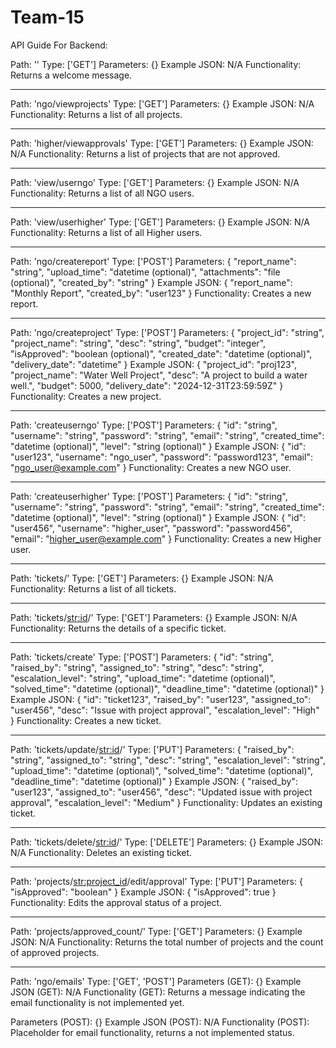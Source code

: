 # Team-15

API Guide For Backend:

Path: ''
Type: ['GET']
Parameters: {}
Example JSON: N/A
Functionality: Returns a welcome message.

---

Path: 'ngo/viewprojects'
Type: ['GET']
Parameters: {}
Example JSON: N/A
Functionality: Returns a list of all projects.

---

Path: 'higher/viewapprovals'
Type: ['GET']
Parameters: {}
Example JSON: N/A
Functionality: Returns a list of projects that are not approved.

---

Path: 'view/userngo'
Type: ['GET']
Parameters: {}
Example JSON: N/A
Functionality: Returns a list of all NGO users.

---

Path: 'view/userhigher'
Type: ['GET']
Parameters: {}
Example JSON: N/A
Functionality: Returns a list of all Higher users.

---

Path: 'ngo/createreport'
Type: ['POST']
Parameters: 
{
  "report_name": "string",
  "upload_time": "datetime (optional)",
  "attachments": "file (optional)",
  "created_by": "string"
}
Example JSON: 
{
  "report_name": "Monthly Report",
  "created_by": "user123"
}
Functionality: Creates a new report.

---

Path: 'ngo/createproject'
Type: ['POST']
Parameters: 
{
  "project_id": "string",
  "project_name": "string",
  "desc": "string",
  "budget": "integer",
  "isApproved": "boolean (optional)",
  "created_date": "datetime (optional)",
  "delivery_date": "datetime"
}
Example JSON: 
{
  "project_id": "proj123",
  "project_name": "Water Well Project",
  "desc": "A project to build a water well.",
  "budget": 5000,
  "delivery_date": "2024-12-31T23:59:59Z"
}
Functionality: Creates a new project.

---

Path: 'createuserngo'
Type: ['POST']
Parameters: 
{
  "id": "string",
  "username": "string",
  "password": "string",
  "email": "string",
  "created_time": "datetime (optional)",
  "level": "string (optional)"
}
Example JSON: 
{
  "id": "user123",
  "username": "ngo_user",
  "password": "password123",
  "email": "ngo_user@example.com"
}
Functionality: Creates a new NGO user.

---

Path: 'createuserhigher'
Type: ['POST']
Parameters: 
{
  "id": "string",
  "username": "string",
  "password": "string",
  "email": "string",
  "created_time": "datetime (optional)",
  "level": "string (optional)"
}
Example JSON: 
{
  "id": "user456",
  "username": "higher_user",
  "password": "password456",
  "email": "higher_user@example.com"
}
Functionality: Creates a new Higher user.

---

Path: 'tickets/'
Type: ['GET']
Parameters: {}
Example JSON: N/A
Functionality: Returns a list of all tickets.

---

Path: 'tickets/<str:id>/'
Type: ['GET']
Parameters: {}
Example JSON: N/A
Functionality: Returns the details of a specific ticket.

---

Path: 'tickets/create'
Type: ['POST']
Parameters: 
{
  "id": "string",
  "raised_by": "string",
  "assigned_to": "string",
  "desc": "string",
  "escalation_level": "string",
  "upload_time": "datetime (optional)",
  "solved_time": "datetime (optional)",
  "deadline_time": "datetime (optional)"
}
Example JSON: 
{
  "id": "ticket123",
  "raised_by": "user123",
  "assigned_to": "user456",
  "desc": "Issue with project approval",
  "escalation_level": "High"
}
Functionality: Creates a new ticket.

---

Path: 'tickets/update/<str:id>/'
Type: ['PUT']
Parameters: 
{
  "raised_by": "string",
  "assigned_to": "string",
  "desc": "string",
  "escalation_level": "string",
  "upload_time": "datetime (optional)",
  "solved_time": "datetime (optional)",
  "deadline_time": "datetime (optional)"
}
Example JSON: 
{
  "raised_by": "user123",
  "assigned_to": "user456",
  "desc": "Updated issue with project approval",
  "escalation_level": "Medium"
}
Functionality: Updates an existing ticket.

---

Path: 'tickets/delete/<str:id>/'
Type: ['DELETE']
Parameters: {}
Example JSON: N/A
Functionality: Deletes an existing ticket.

---

Path: 'projects/<str:project_id>/edit/approval'
Type: ['PUT']
Parameters: 
{
  "isApproved": "boolean"
}
Example JSON: 
{
  "isApproved": true
}
Functionality: Edits the approval status of a project.

---

Path: 'projects/approved_count/'
Type: ['GET']
Parameters: {}
Example JSON: N/A
Functionality: Returns the total number of projects and the count of approved projects.

---

Path: 'ngo/emails'
Type: ['GET', 'POST']
Parameters (GET): {}
Example JSON (GET): N/A
Functionality (GET): Returns a message indicating the email functionality is not implemented yet.

Parameters (POST): {}
Example JSON (POST): N/A
Functionality (POST): Placeholder for email functionality, returns a not implemented status.
